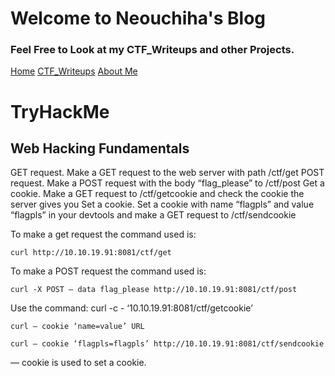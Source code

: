 # Welcome to Neouchiha's Blog

### Feel Free to Look at my CTF_Writeups and other Projects.

[Home](https://npranav7619.github.io/)
[CTF_Writeups](https://npranav7619.github.io/CTF_Writeups)
[About Me](https://npranav7619.github.io/Aboutme)

# TryHackMe
## Web Hacking Fundamentals

GET request. Make a GET request to the web server with path /ctf/get
POST request. Make a POST request with the body “flag_please” to /ctf/post
Get a cookie. Make a GET request to /ctf/getcookie and check the cookie the server gives you
Set a cookie. Set a cookie with name “flagpls” and value “flagpls” in your devtools and make a GET request to /ctf/sendcookie


To make a get request the command used is:

    curl http://10.10.19.91:8081/ctf/get

To make a POST request the command used is:

    curl -X POST — data flag_please http://10.10.19.91:8081/ctf/post

Use the command: curl -c - ‘10.10.19.91:8081/ctf/getcookie’

    curl — cookie ‘name=value’ URL

    curl — cookie ‘flagpls=flagpls’ http://10.10.19.91:8081/ctf/sendcookie

— cookie is used to set a cookie.
